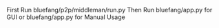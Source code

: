 First Run bluefang/p2p/middleman/run.py
Then Run bluefang/app.py for GUI or 
     bluefang/app.py for Manual Usage 
